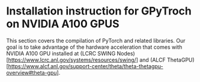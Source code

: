 # Installation instruction for GPyTroch  on NVIDIA A100  GPUS

This section covers the compilation of PyTorch and related libraries. Our goal is to take advantage of the hardware acceleration that comes with NVIDIA A100 GPU 
installed at (LCRC SWING Nodes)[https://www.lcrc.anl.gov/systems/resources/swing/] 
and (ALCF ThetaGPU)[https://www.alcf.anl.gov/support-center/theta/theta-thetagpu-overview#theta-gpu].
